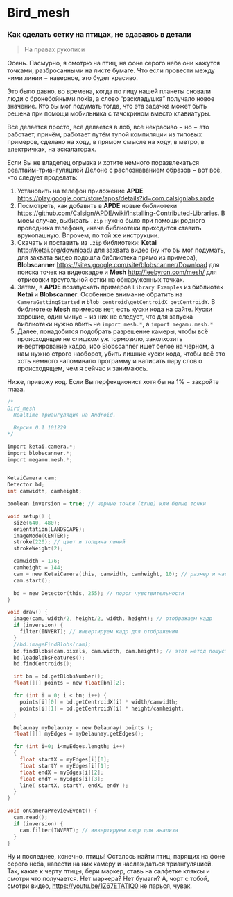 # Bird_mesh

### Как сделать сетку на птицах, не вдаваясь в детали
> На правах рукописи

Осень. Пасмурно, я смотрю на птиц, на фоне серого неба они кажутся точками, разбросанными на листе бумаге. Что если провести между ними линии &minus; наверное, это будет красиво.


Это было давно, во времена, когда по лицу нашей планеты сновали люди с бронебойными nokia, а слово “раскладушка” получало новое значение.
Кто бы мог подумать тогда, что эта задачка может быть решена при помощи мобильника с тачскрином вместо клавиатуры.


Всё делается просто, всё делается в лоб, всё некрасиво &minus; но &minus; это работает, причём, работает путём тупой компиляции из типовых примеров, сделано на ходу, в прямом смысле на ходу, в метро, в электричках, на эскалаторах.


Если Вы не владелец огрызка и хотите немного поразвлекаться реалтайм-триангуляцией Делоне с распознаванием образов &minus; вот всё, что следует проделать:
1. Установить на телефон приложение **APDE** https://play.google.com/store/apps/details?id=com.calsignlabs.apde
1. Посмотреть, как добавить в **APDE** новые библиотеки https://github.com/Calsign/APDE/wiki/Installing-Contributed-Libraries. В моем случае, выбирать `.zip` нужно было при помощи родного проводника телефона, иначе библиотеки приходится ставить врукопашную. Впрочем, по той же инструкции.
1. Скачать и поставить из `.zip` библиотеки: **Ketai** http://ketai.org/download/ для захвата видео (ну кто бы мог подумать, для захвата видео подошла библиотека прямо из примера), **Blobscanner** https://sites.google.com/site/blobscanner/Download для поиска точек на видеокадре и **Mesh** http://leebyron.com/mesh/ для отрисовки треугольной сетки на обнаруженных точках.
1. Затем, в **APDE** позапускать примеров `Library Examples` из библиотек **Ketai** и **Blobscanner**. Особенное внимание обратить на `CameraGettingStarted` и `blob_centroid\getCentroidX_getCentroidY`. В библиотеке **Mesh** примеров нет, есть куски кода на сайте. Куски хорошие, один минус &minus; из них не следует, что для запуска библиотеки нужно вбить не `import mesh.*`, а `import megamu.mesh.*`
1. Далее, понадобится подобрать разрешение камеры, чтобы всё происходящее не слишком уж тормозило, заколхозить инвертирование кадра, ибо Blobscanner ищет белое на чёрном, а нам нужно строго наоборот, убить лишние куски кода, чтобы всё это хоть немного напоминало программу и написать пару слов о происходящем, чем я сейчас и занимаюсь.

Ниже, привожу код. Если Вы перфекционист хотя бы на 1% &minus; закройте глаза.


```C
/*
Bird_mesh
  Realtime триангуляция на Android.

  Версия 0.1 101229
*/

import ketai.camera.*;
import blobscanner.*;
import megamu.mesh.*;


KetaiCamera cam;
Detector bd;
int camwidth, camheight;

boolean inversion = true; // черные точки (true) или белые точки

void setup() {
  size(640, 480);
  orientation(LANDSCAPE);
  imageMode(CENTER);
  stroke(220); // цвет и толщина линий
  strokeWeight(2);

  camwidth = 176;
  camheight = 144;
  cam = new KetaiCamera(this, camwidth, camheight, 10); // размер и частота кадров камеры
  cam.start();

  bd = new Detector(this, 255); // порог чувствительности
}

void draw() {
  image(cam, width/2, height/2, width, height); // отображаем кадр
  if (inversion) {
    filter(INVERT); // инвертируем кадр для отображения
  }
  //bd.imageFindBlobs(cam);
  bd.findBlobs(cam.pixels, cam.width, cam.height); // этот метод пошустрее, чем bd.imageFindBlobs
  bd.loadBlobsFeatures();
  bd.findCentroids();

  int bn = bd.getBlobsNumber();
  float[][] points = new float[bn][2];

  for (int i = 0; i < bn; i++) {
    points[i][0] = bd.getCentroidX(i) * width/camwidth;
    points[i][1] = bd.getCentroidY(i) * height/camheight;
  }

  Delaunay myDelaunay = new Delaunay( points );
  float[][] myEdges = myDelaunay.getEdges();

  for (int i=0; i<myEdges.length; i++)
  {
    float startX = myEdges[i][0];
    float startY = myEdges[i][1];
    float endX = myEdges[i][2];
    float endY = myEdges[i][3];
    line( startX, startY, endX, endY );
  }
}

void onCameraPreviewEvent() {
  cam.read();
  if (inversion) {
    cam.filter(INVERT); // инвертируем кадр для анализа
  }
}

```

Ну и последнее, конечно, птицы! Осталось найти птиц, парящих на фоне серого неба, навести на них камеру и наслаждаться триангуляцией. Так, какие к черту птицы, бери маркер, ставь на салфетке кляксы и смотри что получается. Нет маркера? Нет бумаги? А, чорт с тобой, смотри видео,  https://youtu.be/1Z67ETATIQ0 не парься, чувак. 
